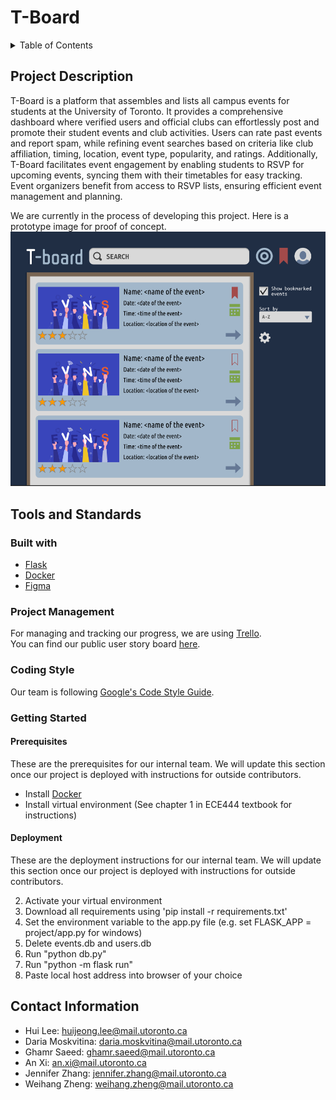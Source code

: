 # T-Board
<details>
  <summary>Table of Contents</summary>
  <ol>
    <li><a href="#Project-Description">Project Description</a></li>
    <li><a href="#Tools-and-Standards">Tools and Standards</a></li>
        <ul>
            <li><a href="#Built-with">Built with</a></li>
            <li><a href="#Project-Management">Project Management</a></li>
            <li><a href="#Coding-Style">Coding Style</a></li>
        </ul>
    <li><a href="#Getting-Started">Getting Started</a></li>
        <ul>
            <li><a href="#Prerequisites">Prerequisites</a></li>
            <li><a href="#Deployment">Deployment</a></li>
        </ul>
    <li><a href="#Contact-Information">Contact Information</a></li>    
  </ol>
</details>

## Project Description
T-Board is a platform that assembles and lists all campus events for students at the University of Toronto. It provides a comprehensive dashboard where verified users and official clubs can effortlessly post and promote their student events and club activities. Users can rate past events and report spam, while refining event searches based on criteria like club affiliation, timing, location, event type, popularity, and ratings. Additionally, T-Board facilitates event engagement by enabling students to RSVP for upcoming events, syncing them with their timetables for easy tracking. Event organizers benefit from access to RSVP lists, ensuring efficient event management and planning.

We are currently in the process of developing this project. Here is a prototype image for proof of concept. 
![Prototype](/Images_for_documentation/Prototype_Image.png)  

## Tools and Standards
### Built with 
* [Flask](https://palletsprojects.com/p/flask/)
* [Docker](https://www.docker.com)
* [Figma](https://www.figma.com/)

### Project Management 
For managing and tracking our progress, we are using [Trello](https://trello.com/).  
You can find our public user story board [here](https://trello.com/b/WXC6CorM/user-story-board).

### Coding Style
Our team is following [Google's Code Style Guide](https://google.github.io/styleguide/).

### Getting Started
#### Prerequisites
These are the prerequisites for our internal team. We will update this section once our project is deployed with instructions for outside contributors.

* Install [Docker](https://www.docker.com)  
* Install virtual environment (See chapter 1 in ECE444 textbook for instructions)

#### Deployment  
These are the deployment instructions for our internal team. We will update this section once our project is deployed with instructions for outside contributors.      

2. Activate your virtual environment
3. Download all requirements using 'pip install -r requirements.txt'
4. Set the environment variable to the app.py file (e.g. set FLASK_APP = project/app.py for windows)
5. Delete events.db and users.db 
6. Run "python db.py"
7. Run "python -m flask run"
8. Paste local host address into browser of your choice

## Contact Information
* Hui Lee: huijeong.lee@mail.utoronto.ca    
* Daria Moskvitina: daria.moskvitina@mail.utoronto.ca   
* Ghamr Saeed: ghamr.saeed@mail.utoronto.ca 
* An Xi: an.xi@mail.utoronto.ca 
* Jennifer Zhang: jennifer.zhang@mail.utoronto.ca   
* Weihang Zheng: weihang.zheng@mail.utoronto.ca 
